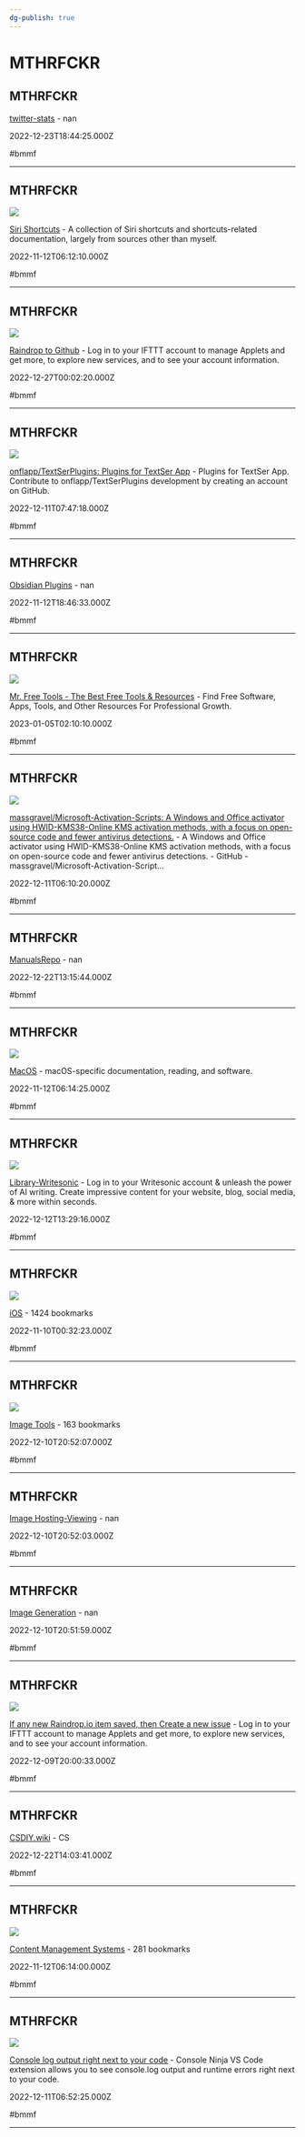 ```yaml
---
dg-publish: true
---
```


# MTHRFCKR

## MTHRFCKR

[twitter-stats](https://www.archivestats.click) - nan

2022-12-23T18:44:25.000Z

#bmmf

---

## MTHRFCKR

![](https://up.raindrop.io/collection/thumbs/215/981/30/IMG_8445.PNG)

[Siri Shortcuts](https://raindrop.io/davidblue/siri-shortcuts-21598130) - A collection of Siri shortcuts and shortcuts-related documentation, largely from sources other than myself.

2022-11-12T06:12:10.000Z

#bmmf

---

## MTHRFCKR

![](http://web-assets.ifttt.com/packs/media/shared/ifttt-banner-287889aa7d44e76a8d08.png)

[Raindrop to Github](https://ifttt.com/applets/Swjtq5G2-raindrop-to-github) - Log in to your IFTTT account to manage Applets and get more, to explore new services, and to see your account information.

2022-12-27T00:02:20.000Z

#bmmf

---

## MTHRFCKR

![](https://opengraph.githubassets.com/1808cd325f7d69b467ec57ec4363137e73f8b33b2ba8fc0cd1c189a1165ba537/onflapp/TextSerPlugins)

[onflapp/TextSerPlugins: Plugins for TextSer App](https://github.com/onflapp/TextSerPlugins) - Plugins for TextSer App. Contribute to onflapp/TextSerPlugins development by creating an account on GitHub.

2022-12-11T07:47:18.000Z

#bmmf

---

## MTHRFCKR

[Obsidian Plugins](https://raindrop.io/OldTownEast/obsidian-plugins-26841076) - nan

2022-11-12T18:46:33.000Z

#bmmf

---

## MTHRFCKR

![](https://mrfreetools.com/wp-content/uploads/2023/07/MFT-Homepage.png)

[Mr. Free Tools - The Best Free Tools & Resources](https://mrfreetools.com) - Find Free Software, Apps, Tools, and Other Resources For Professional Growth.

2023-01-05T02:10:10.000Z

#bmmf

---

## MTHRFCKR

![](https://repository-images.githubusercontent.com/233472199/7f86712b-fee6-4659-a2cf-c967d6b0d733)

[massgravel/Microsoft-Activation-Scripts: A Windows and Office activator using HWID-KMS38-Online KMS activation methods, with a focus on open-source code and fewer antivirus detections.](https://github.com/massgravel/Microsoft-Activation-Scripts) - A Windows and Office activator using HWID-KMS38-Online KMS activation methods, with a focus on open-source code and fewer antivirus detections. - GitHub - massgravel/Microsoft-Activation-Script...

2022-12-11T06:10:20.000Z

#bmmf

---

## MTHRFCKR

[ManualsRepo](https://manualsrepo.com) - nan

2022-12-22T13:15:44.000Z

#bmmf

---

## MTHRFCKR

![](https://up.raindrop.io/collection/thumbs/219/572/74/8ab7b96f184ccc00a9682d70fd0129a6.png)

[MacOS](https://raindrop.io/davidblue/mac-os-21957274) - macOS-specific documentation, reading, and software.

2022-11-12T06:14:25.000Z

#bmmf

---

## MTHRFCKR

![](https://app.writesonic.com/images/writesonic-krishna.jpg)

[Library-Writesonic](https://app.writesonic.com/library/762abb78-b1aa-4555-8f9b-702d236b52d9/all) - Log in to your Writesonic account & unleash the power of AI writing. Create impressive content for your website, blog, social media, & more within seconds.

2022-12-12T13:29:16.000Z

#bmmf

---

## MTHRFCKR

![](https://up.raindrop.io/collection/thumbs/164/695/27/6f8b59e11889f3817c2d601071f5f4a4.png)

[iOS](https://raindrop.io/davidblue/i-os-16469527) - 1424 bookmarks

2022-11-10T00:32:23.000Z

#bmmf

---

## MTHRFCKR

![](https://up.raindrop.io/collection/thumbs/296/737/48/5226d42f2341b8d1aa599dbbfc3d1308.png)

[Image Tools](https://raindrop.io/whoisdsmith/image-tools-29673748) - 163 bookmarks

2022-12-10T20:52:07.000Z

#bmmf

---

## MTHRFCKR

[Image Hosting-Viewing](https://raindrop.io/whoisdsmith/image-hosting-viewing-29673797) - nan

2022-12-10T20:52:03.000Z

#bmmf

---

## MTHRFCKR

[Image Generation](https://raindrop.io/whoisdsmith/image-generation-29673747) - nan

2022-12-10T20:51:59.000Z

#bmmf

---

## MTHRFCKR

![](http://web-assets.ifttt.com/packs/media/shared/ifttt-banner-287889aa7d44e76a8d08.png)

[If any new Raindrop.io item saved, then Create a new issue](https://ifttt.com/applets/fxGhrVET-if-any-new-raindrop-io-item-saved-then-create-a-new-issue) - Log in to your IFTTT account to manage Applets and get more, to explore new services, and to see your account information.

2022-12-09T20:00:33.000Z

#bmmf

---

## MTHRFCKR

[CSDIY.wiki](https://csdiy.wiki/en) - CS

2022-12-22T14:03:41.000Z

#bmmf

---

## MTHRFCKR

![](https://up.raindrop.io/collection/thumbs/137/872/11/1f27ab5e25d78b29afe935ee4dcf1bc7.png)

[Content Management Systems](https://raindrop.io/davidblue/content-management-systems-13787211) - 281 bookmarks

2022-11-12T06:14:00.000Z

#bmmf

---

## MTHRFCKR

![](https://console-ninja.com/images/social-poster.png?v=3)

[Console log output right next to your code](https://console-ninja.com) - Console Ninja VS Code extension allows you to see console.log output and runtime errors right next to your code.

2022-12-11T06:52:25.000Z

#bmmf

---
